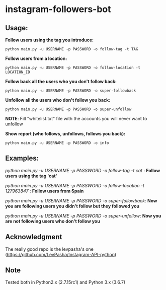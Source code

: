 # instagram-followers-bot


## Usage: 

**Follow users using the tag you introduce:**

```
python main.py -u USERNAME -p PASSWORD -o follow-tag -t TAG
```

**Follow users from a location:**

```
python main.py -u USERNAME -p PASSWORD -o follow-location -t LOCATION_ID
```

**Follow back all the users who you don't follow back:**
```
python main.py -u USERNAME -p PASSWORD -o super-followback
```

**Unfollow all the users who don't follow you back:**
```
python main.py -u USERNAME -p PASSWORD -o super-unfollow
```
**NOTE**: Fill "whitelist.txt" file with the accounts you will never want to unfollow

**Show report (who follows, unfollows, follows you back):**
```
python main.py -u USERNAME -p PASSWORD -o info
```


## Examples:

*python main.py -u USERNAME -p PASSWORD -o follow-tag -t cat* : **Follow users using the tag 'cat'** 

*python main.py -u USERNAME -p PASSWORD -o follow-location -t 127963847* : **Follow users from Spain** 

*python main.py -u USERNAME -p PASSWORD -o super-followback*: **Now you are following users you didn't follow but they followed you**

*python main.py -u USERNAME -p PASSWORD -o super-unfollow*: **Now you are not following users who don't follow you**


## Acknowledgment

The really good repo is the levpasha's one (https://github.com/LevPasha/Instagram-API-python) 


## Note

Tested both in Python2.x (2.7.15rc1) and Python 3.x (3.6.7)
